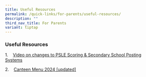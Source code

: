 ```yaml
---
title: Useful Resources
permalink: /quick-links/for-parents/useful-resources/
description: ""
third_nav_title: For Parents
variant: tiptap
---
```

<h3>Useful Resources</h3>
<p></p>
<p>1.&nbsp;&nbsp; &nbsp;<a href="https://www.youtube.com/watch?v=vr-9ctEWnaA" rel="noopener noreferrer nofollow" target="_blank">Video on changes to PSLE Scoring &amp; Secondary School Posting Systems</a>
</p>
<p>2.&nbsp; &nbsp;&nbsp;<a href="/files/2024_Canteen_Menu__June_.pdf" rel="noopener noreferrer nofollow" target="_blank">Canteen Menu 2024 [updated]</a>
</p>